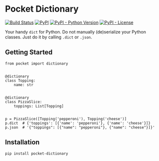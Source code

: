 # Pocket Dictionary

[![Build Status](https://travis-ci.org/sunghyunzz/pocket-dictionary.svg?branch=master)](https://travis-ci.org/sunghyunzz/pocket-dictionary) 
[![PyPI](https://img.shields.io/pypi/v/pocket-dictionary.svg)](https://pypi.org/project/pocket-dictionary/) 
[![PyPI - Python Version](https://img.shields.io/pypi/pyversions/pocket-dictionary.svg)](https://pypi.org/project/pocket-dictionary/) 
[![PyPI - License](https://img.shields.io/pypi/l/pocket-dictionary.svg)](https://pypi.org/project/pocket-dictionary/)

Your handy `dict` for Python. Do not manually (de)serialize your Python classes. Just do it by calling `.dict` or `.json`.

## Getting Started

```python3
from pocket import dictionary


@dictionary
class Topping:
    name: str


@dictionary
class PizzaSlice:
    toppings: List[Topping]


p = PizzaSlice([Topping('pepperoni'), Topping('cheese')]
p.dict  # {'toppings': [{'name': 'pepperoni'}, {'name': 'cheese'}]}
p.json  # '{"toppings": [{"name": "pepperoni"}, {"name": "cheese"}]}'
```

## Installation

```bash
pip install pocket-dictionary
```
